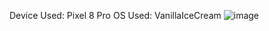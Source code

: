 Device Used: Pixel 8 Pro
OS Used: VanillaIceCream
![image](https://github.com/user-attachments/assets/efbd3c2a-b422-43d7-a2b7-35e4f8056e98)
